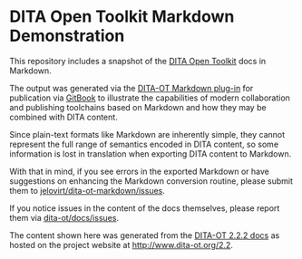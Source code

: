 # DITA Open Toolkit Markdown Demonstration

This repository includes a snapshot of the [DITA Open Toolkit][dita-ot] docs in Markdown.

The output was generated via the [DITA-OT Markdown plug-in][github] for publication via [GitBook][gitbook] to illustrate the capabilities of modern collaboration and publishing toolchains based on Markdown and how they may be combined with DITA content.

Since plain-text formats like Markdown are inherently simple, they cannot represent the full range of semantics encoded in DITA content, so some information is lost in translation when exporting DITA content to Markdown.

With that in mind, if you see errors in the exported Markdown or have suggestions on enhancing the Markdown conversion routine, please submit them to [jelovirt/dita-ot-markdown/issues][github 2].

If you notice issues in the content of the docs themselves, please report them via [dita-ot/docs/issues][github 3].

The content shown here was generated from the [DITA-OT 2.2.2 docs][github 4] as hosted on the project website at <http://www.dita-ot.org/2.2>.

[dita-ot]: http://www.dita-ot.org
[gitbook]: https://www.gitbook.com
[github]: https://github.com/jelovirt/dita-ot-markdown
[github 2]: https://github.com/jelovirt/dita-ot-markdown/issues
[github 3]: https://github.com/dita-ot/docs/issues
[github 4]: https://github.com/dita-ot/docs/tree/2.2.2
